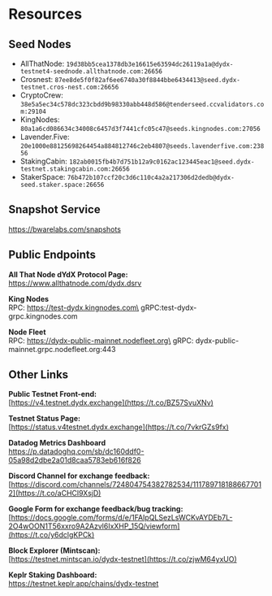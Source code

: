 # Resources

## Seed Nodes

* AllThatNode: `19d38bb5cea1378db3e16615e63594dc26119a1a@dydx-testnet4-seednode.allthatnode.com:26656`
* Crosnest: `87ee8de5f0f82af6ee6740a30f8844bbe6434413@seed.dydx-testnet.cros-nest.com:26656`
* CryptoCrew: `38e5a5ec34c578dc323cbdd9b98330abb448d586@tenderseed.ccvalidators.com:29104`
* KingNodes: `80a1a6cd086634c34008c6457d3f7441cfc05c47@seeds.kingnodes.com:27056`
* Lavender.Five: `20e1000e88125698264454a884812746c2eb4807@seeds.lavenderfive.com:23856`
* StakingCabin: `182ab0015fb4b7d751b12a9c0162ac123445eac1@seed.dydx-testnet.stakingcabin.com:26656`
* StakerSpace: `76b472b107ccf20c3d6c110c4a2a217306d2dedb@dydx-seed.staker.space:26656`

## Snapshot Service

https://bwarelabs.com/snapshots

## Public Endpoints

**All That Node dYdX Protocol Page:**\
https://www.allthatnode.com/dydx.dsrv

**King Nodes**\
RPC: https://test-dydx.kingnodes.com\
gRPC:test-dydx-grpc.kingnodes.com

**Node Fleet**\
RPC: https://dydx-public-mainnet.nodefleet.org\
gRPC: dydx-public-mainnet.grpc.nodefleet.org:443

## Other Links

**Public Testnet Front-end:**\
[https://v4.testnet.dydx.exchange](https://t.co/BZ57SvuXNv)

**Testnet Status Page:**\
[https://status.v4testnet.dydx.exchange](https://t.co/7vkrGZs9fx)

**Datadog Metrics Dashboard**\
https://p.datadoghq.com/sb/dc160ddf0-05a98d2dbe2a01d8caa5783eb616f826

**Discord Channel for exchange feedback:**\
[https://discord.com/channels/724804754382782534/1117897181886677012](https://t.co/aCHCl9XsjD)

**Google Form for exchange feedback/bug tracking:**\
[https://docs.google.com/forms/d/e/1FAIpQLSezLsWCKvAYDEb7L-2O4wOON1T56xxro9A2Azvl6IxXHP_15Q/viewform](https://t.co/y6dclgKPCk)

**Block Explorer (Mintscan):**\
[https://testnet.mintscan.io/dydx-testnet](https://t.co/zjwM64yxUO)

**Keplr Staking Dashboard:**\
https://testnet.keplr.app/chains/dydx-testnet

